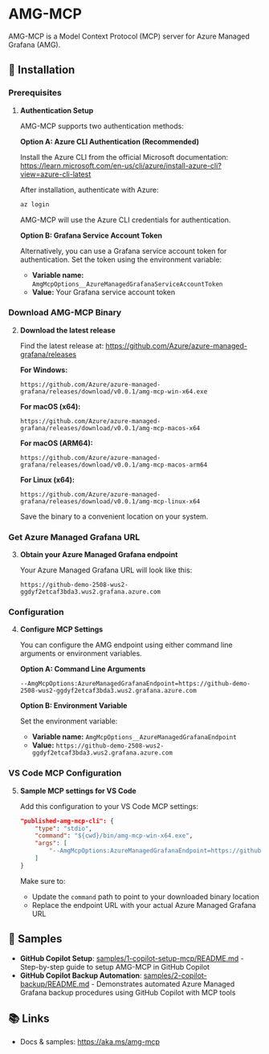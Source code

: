 # AMG-MCP

AMG-MCP is a Model Context Protocol (MCP) server for Azure Managed Grafana (AMG). 

## 🚀 Installation

### Prerequisites

1. **Authentication Setup**
   
   AMG-MCP supports two authentication methods:
   
   **Option A: Azure CLI Authentication (Recommended)**
   
   Install the Azure CLI from the official Microsoft documentation:
   https://learn.microsoft.com/en-us/cli/azure/install-azure-cli?view=azure-cli-latest
   
   After installation, authenticate with Azure:
   ```bash
   az login
   ```
   
   AMG-MCP will use the Azure CLI credentials for authentication.
   
   **Option B: Grafana Service Account Token**
   
   Alternatively, you can use a Grafana service account token for authentication. Set the token using the environment variable:
   - **Variable name:** `AmgMcpOptions__AzureManagedGrafanaServiceAccountToken`
   - **Value:** Your Grafana service account token

### Download AMG-MCP Binary

2. **Download the latest release**
   
   Find the latest release at: https://github.com/Azure/azure-managed-grafana/releases
   
   **For Windows:**
   ```
   https://github.com/Azure/azure-managed-grafana/releases/download/v0.0.1/amg-mcp-win-x64.exe
   ```
   
   **For macOS (x64):**
   ```
   https://github.com/Azure/azure-managed-grafana/releases/download/v0.0.1/amg-mcp-macos-x64
   ```
   
   **For macOS (ARM64):**
   ```
   https://github.com/Azure/azure-managed-grafana/releases/download/v0.0.1/amg-mcp-macos-arm64
   ```
   
   **For Linux (x64):**
   ```
   https://github.com/Azure/azure-managed-grafana/releases/download/v0.0.1/amg-mcp-linux-x64
   ```
   
   Save the binary to a convenient location on your system.

### Get Azure Managed Grafana URL

3. **Obtain your Azure Managed Grafana endpoint**
   
   Your Azure Managed Grafana URL will look like this:
   ```
   https://github-demo-2508-wus2-ggdyf2etcaf3bda3.wus2.grafana.azure.com
   ```

### Configuration

4. **Configure MCP Settings**
   
   You can configure the AMG endpoint using either command line arguments or environment variables.
   
   **Option A: Command Line Arguments**
   ```
   --AmgMcpOptions:AzureManagedGrafanaEndpoint=https://github-demo-2508-wus2-ggdyf2etcaf3bda3.wus2.grafana.azure.com
   ```
   
   **Option B: Environment Variable**
   
   Set the environment variable:
   - **Variable name:** `AmgMcpOptions__AzureManagedGrafanaEndpoint`
   - **Value:** `https://github-demo-2508-wus2-ggdyf2etcaf3bda3.wus2.grafana.azure.com`

### VS Code MCP Configuration

5. **Sample MCP settings for VS Code**
   
   Add this configuration to your VS Code MCP settings:
   
   ```json
   "published-amg-mcp-cli": {
       "type": "stdio",
       "command": "${cwd}/bin/amg-mcp-win-x64.exe",
       "args": [
           "--AmgMcpOptions:AzureManagedGrafanaEndpoint=https://github-demo-2508-wus2-ggdyf2etcaf3bda3.wus2.grafana.azure.com"
       ]
   }
   ```
   
   Make sure to:
   - Update the `command` path to point to your downloaded binary location
   - Replace the endpoint URL with your actual Azure Managed Grafana URL

## 🔬 Samples

- **GitHub Copilot Setup**: [samples/1-copilot-setup-mcp/README.md](samples/1-copilot-setup-mcp/README.md) - Step-by-step guide to setup AMG-MCP in GitHub Copilot
- **GitHub Copilot Backup Automation**: [samples/2-copilot-backup/README.md](samples/2-copilot-backup/README.md) - Demonstrates automated Azure Managed Grafana backup procedures using GitHub Copilot with MCP tools

## 📚 Links

- Docs & samples: https://aka.ms/amg-mcp
